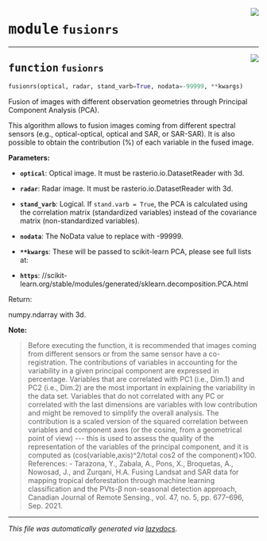 <!-- markdownlint-disable -->

<a href="..\scikeo\fusionrs.py#L0"><img align="right" style="float:right;" src="https://img.shields.io/badge/-source-cccccc?style=flat-square"></a>

# <kbd>module</kbd> `fusionrs`





---

<a href="..\scikeo\fusionrs.py#L9"><img align="right" style="float:right;" src="https://img.shields.io/badge/-source-cccccc?style=flat-square"></a>

## <kbd>function</kbd> `fusionrs`

```python
fusionrs(optical, radar, stand_varb=True, nodata=-99999, **kwargs)
```

Fusion of images with different observation geometries through Principal Component Analysis (PCA). 

This algorithm allows to fusion images coming from different spectral sensors  (e.g., optical-optical, optical and SAR, or SAR-SAR). It is also possible to obtain the contribution (%) of each variable in the fused image. 



**Parameters:**
 


 - <b>`optical`</b>:  Optical image. It must be rasterio.io.DatasetReader with 3d. 


 - <b>`radar`</b>:  Radar image. It must be rasterio.io.DatasetReader with 3d. 


 - <b>`stand_varb`</b>:  Logical. If ``stand.varb = True``, the PCA is calculated using the correlation   matrix (standardized variables) instead of the covariance matrix   (non-standardized variables).  


 - <b>`nodata`</b>:  The NoData value to replace with -99999. 


 - <b>`**kwargs`</b>:  These will be passed to scikit-learn PCA, please see full lists at: 
 - <b>`https`</b>: //scikit-learn.org/stable/modules/generated/sklearn.decomposition.PCA.html 

Return: 

numpy.ndarray with 3d. 



**Note:**

> Before executing the function, it is recommended that images coming from different sensors or from the same sensor have a co-registration. 
>The contributions of variables in accounting for the variability in a given principal component are expressed in percentage. Variables that are correlated with PC1 (i.e., Dim.1) and PC2 (i.e., Dim.2) are the most important in explaining the variability in the data set. Variables that do not correlated with any PC or correlated with the last dimensions are variables with low contribution and might be removed to simplify the overall analysis. The contribution is a scaled version of the squared correlation between variables and component axes (or the cosine, from a geometrical point of view) --- this is used to assess the quality of the representation of the variables of the principal component, and it is computed as (cos(variable,axis)^2/total cos2 of the component)×100. 
>References: - Tarazona, Y., Zabala, A., Pons, X., Broquetas, A., Nowosad, J., and Zurqani, H.A. Fusing Landsat and SAR data for mapping tropical deforestation through machine learning classification and the PVts-β non-seasonal detection approach, Canadian Journal of Remote Sensing., vol. 47, no. 5, pp. 677–696, Sep. 2021. 




---

_This file was automatically generated via [lazydocs](https://github.com/ml-tooling/lazydocs)._

